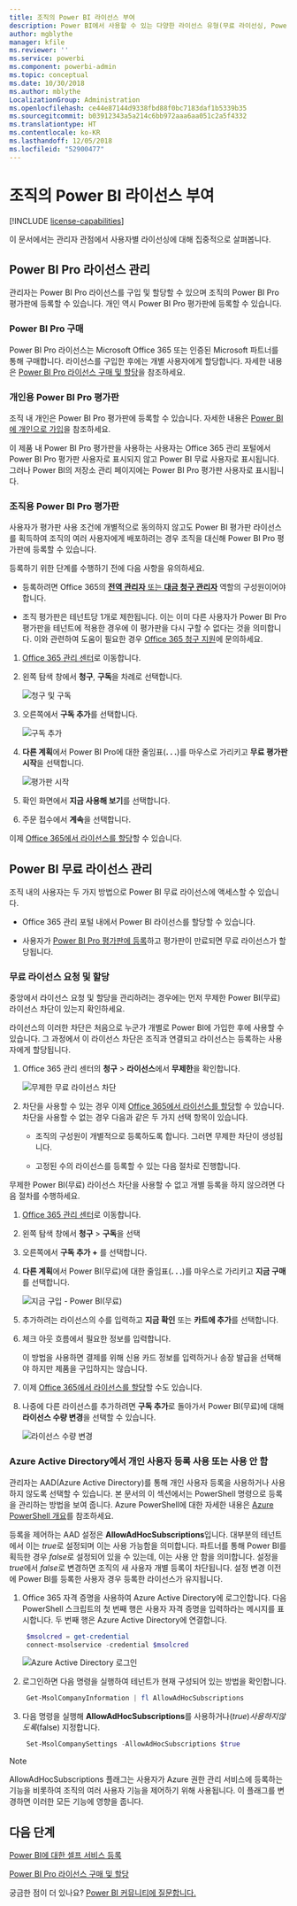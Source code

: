 ```yaml
---
title: 조직의 Power BI 라이선스 부여
description: Power BI에서 사용할 수 있는 다양한 라이선스 유형(무료 라이선싱, Power BI Pro 및 Power BI Premium)을 이해합니다.
author: mgblythe
manager: kfile
ms.reviewer: ''
ms.service: powerbi
ms.component: powerbi-admin
ms.topic: conceptual
ms.date: 10/30/2018
ms.author: mblythe
LocalizationGroup: Administration
ms.openlocfilehash: ce44e87144d9338fbd88f0bc7183daf1b5339b35
ms.sourcegitcommit: b03912343a5a214c6bb972aaa6aa051c2a5f4332
ms.translationtype: HT
ms.contentlocale: ko-KR
ms.lasthandoff: 12/05/2018
ms.locfileid: "52900477"
---
```

# <a name="power-bi-licensing-in-your-organization"></a>조직의 Power BI 라이선스 부여

[!INCLUDE [license-capabilities](includes/license-capabilities.md)]

이 문서에서는 관리자 관점에서 사용자별 라이선싱에 대해 집중적으로 살펴봅니다.

## <a name="manage-power-bi-pro-licenses"></a>Power BI Pro 라이선스 관리

관리자는 Power BI Pro 라이선스를 구입 및 할당할 수 있으며 조직의 Power BI Pro 평가판에 등록할 수 있습니다. 개인 역시 Power BI Pro 평가판에 등록할 수 있습니다.

### <a name="purchasing-power-bi-pro"></a>Power BI Pro 구매

Power BI Pro 라이선스는 Microsoft Office 365 또는 인증된 Microsoft 파트너를 통해 구매합니다. 라이선스를 구입한 후에는 개별 사용자에게 할당합니다. 자세한 내용은 [Power BI Pro 라이선스 구매 및 할당](service-admin-purchasing-power-bi-pro.md)을 참조하세요.

### <a name="power-bi-pro-trial-for-individuals"></a>개인용 Power BI Pro 평가판

조직 내 개인은 Power BI Pro 평가판에 등록할 수 있습니다. 자세한 내용은 [Power BI에 개인으로 가입](service-self-service-signup-for-power-bi.md)을 참조하세요.

이 제품 내 Power BI Pro 평가판을 사용하는 사용자는 Office 365 관리 포털에서 Power BI Pro 평가판 사용자로 표시되지 않고 Power BI 무료 사용자로 표시됩니다. 그러나 Power BI의 저장소 관리 페이지에는 Power BI Pro 평가판 사용자로 표시됩니다.

### <a name="power-bi-pro-trial-for-organizations"></a>조직용 Power BI Pro 평가판

사용자가 평가판 사용 조건에 개별적으로 동의하지 않고도 Power BI 평가판 라이선스를 획득하여 조직의 여러 사용자에게 배포하려는 경우 조직을 대신해 Power BI Pro 평가판에 등록할 수 있습니다.

등록하기 위한 단계를 수행하기 전에 다음 사항을 유의하세요.

* 등록하려면 Office 365의 [**전역 관리자** 또는 **대금 청구 관리자**](https://support.office.com/article/about-office-365-admin-roles-da585eea-f576-4f55-a1e0-87090b6aaa9d?ui=en-US&rs=en-US&ad=US) 역할의 구성원이어야 합니다.

* 조직 평가판은 테넌트당 1개로 제한됩니다. 이는 이미 다른 사용자가 Power BI Pro 평가판을 테넌트에 적용한 경우에 이 평가판을 다시 구할 수 없다는 것을 의미합니다. 이와 관련하여 도움이 필요한 경우 [Office 365 청구 지원](https://support.office.microsoft.com/article/contact-support-for-business-products-admin-help-32a17ca7-6fa0-4870-8a8d-e25ba4ccfd4b?CorrelationId=552bbf37-214f-4202-80cb-b94240dcd671&ui=en-US&rs=en-US&ad=US)에 문의하세요.

1. [Office 365 관리 센터](https://portal.office.com/adminportal/home#/homepage)로 이동합니다.

1. 왼쪽 탐색 창에서 **청구**, **구독**을 차례로 선택합니다.

   ![청구 및 구독](media/service-admin-licensing-organization/service-power-bi-pro-in-your-organization-05.png)

1. 오른쪽에서 **구독 추가**를 선택합니다.

   ![구독 추가](media/service-admin-licensing-organization/service-power-bi-pro-in-your-organization-06.png)

1. **다른 계획**에서 Power BI Pro에 대한 줄임표(**. . .**)를 마우스로 가리키고 **무료 평가판 시작**을 선택합니다.

   ![평가판 시작](media/service-admin-licensing-organization/service-power-bi-pro-in-your-organization-07.png) 

1. 확인 화면에서 **지금 사용해 보기**를 선택합니다.

1. 주문 접수에서 **계속**을 선택합니다.

이제 [Office 365에서 라이선스를 할당](https://support.office.com/article/assign-licenses-to-users-in-office-365-for-business-997596b5-4173-4627-b915-36abac6786dc)할 수 있습니다.

## <a name="manage-power-bi-free-licenses"></a>Power BI 무료 라이선스 관리

조직 내의 사용자는 두 가지 방법으로 Power BI 무료 라이선스에 액세스할 수 있습니다.

* Office 365 관리 포털 내에서 Power BI 라이선스를 할당할 수 있습니다.

* 사용자가 [Power BI Pro 평가판에 등록](service-self-service-signup-for-power-bi.md)하고 평가판이 만료되면 무료 라이선스가 할당됩니다.

### <a name="requesting-and-assigning-free-licenses"></a>무료 라이선스 요청 및 할당

중앙에서 라이선스 요청 및 할당을 관리하려는 경우에는 먼저 무제한 Power BI(무료) 라이선스 차단이 있는지 확인하세요.

라이선스의 이러한 차단은 처음으로 누군가 개별로 Power BI에 가입한 후에 사용할 수 있습니다. 그 과정에서 이 라이선스 차단은 조직과 연결되고 라이선스는 등록하는 사용자에게 할당됩니다.

1. Office 365 관리 센터의 **청구** > **라이선스**에서 **무제한**을 확인합니다.

    ![무제한 무료 라이선스 차단](media/service-admin-licensing-organization/unlimited-licenses.png)

1. 차단을 사용할 수 있는 경우 이제 [Office 365에서 라이선스를 할당](https://support.office.com/article/assign-licenses-to-users-in-office-365-for-business-997596b5-4173-4627-b915-36abac6786dc)할 수 있습니다. 차단을 사용할 수 없는 경우 다음과 같은 두 가지 선택 항목이 있습니다.

    * 조직의 구성원이 개별적으로 등록하도록 합니다. 그러면 무제한 차단이 생성됩니다.

    * 고정된 수의 라이선스를 등록할 수 있는 다음 절차로 진행합니다.

무제한 Power BI(무료) 라이선스 차단을 사용할 수 없고 개별 등록을 하지 않으려면 다음 절차를 수행하세요.

1. [Office 365 관리 센터](https://portal.office.com/admin/default.aspx)로 이동합니다.

1. 왼쪽 탐색 창에서 **청구** > **구독**을 선택

1. 오른쪽에서 **구독 추가 +** 를 선택합니다.

1. **다른 계획**에서 Power BI(무료)에 대한 줄임표(**. . .**)를 마우스로 가리키고 **지금 구매**를 선택합니다.

    ![지금 구입 - Power BI(무료)](media/service-admin-licensing-organization/buy-powerbi-free.png)

1. 추가하려는 라이선스의 수를 입력하고 **지금 확인** 또는 **카트에 추가**를 선택합니다.

1. 체크 아웃 흐름에서 필요한 정보를 입력합니다.

    이 방법을 사용하면 결제를 위해 신용 카드 정보를 입력하거나 송장 발급을 선택해야 하지만 제품을 구입하지는 않습니다.

1. 이제 [Office 365에서 라이선스를 할당](https://support.office.com/article/assign-licenses-to-users-in-office-365-for-business-997596b5-4173-4627-b915-36abac6786dc)할 수도 있습니다.

1. 나중에 다른 라이선스를 추가하려면 **구독 추가**로 돌아가서 Power BI(무료)에 대해 **라이선스 수량 변경**을 선택할 수 있습니다.

    ![라이선스 수량 변경](media/service-admin-licensing-organization/change-license-quantity.png)

### <a name="enable-or-disable-individual-user-sign-up-in-azure-active-directory"></a>Azure Active Directory에서 개인 사용자 등록 사용 또는 사용 안 함

관리자는 AAD(Azure Active Directory)를 통해 개인 사용자 등록을 사용하거나 사용하지 않도록 선택할 수 있습니다. 본 문서의 이 섹션에서는 PowerShell 명령으로 등록을 관리하는 방법을 보여 줍니다. Azure PowerShell에 대한 자세한 내용은 [Azure PowerShell 개요](/powershell/azure/overview)를 참조하세요.

등록을 제어하는 AAD 설정은 **AllowAdHocSubscriptions**입니다. 대부분의 테넌트에서 이는 *true*로 설정되며 이는 사용 가능함을 의미합니다. 파트너를 통해 Power BI를 획득한 경우 *false*로 설정되어 있을 수 있는데, 이는 사용 안 함을 의미합니다. 설정을 *true*에서 *false*로 변경하면 조직의 새 사용자 개별 등록이 차단됩니다. 설정 변경 이전에 Power BI를 등록한 사용자 경우 등록한 라이선스가 유지됩니다.

1. Office 365 자격 증명을 사용하여 Azure Active Directory에 로그인합니다. 다음 PowerShell 스크립트의 첫 번째 행은 사용자 자격 증명을 입력하라는 메시지를 표시합니다. 두 번째 행은 Azure Active Directory에 연결합니다.

    ```powershell
     $msolcred = get-credential
     connect-msolservice -credential $msolcred
    ```

   ![Azure Active Directory 로그인](media/service-admin-licensing-organization/aad-signin.png)

1. 로그인하면 다음 명령을 실행하여 테넌트가 현재 구성되어 있는 방법을 확인합니다.

    ```powershell
     Get-MsolCompanyInformation | fl AllowAdHocSubscriptions
    ```
1. 다음 명령을 실행해 **AllowAdHocSubscriptions**를 사용하거나($true) 사용하지 않도록($false) 지정합니다.

    ```powershell
     Set-MsolCompanySettings -AllowAdHocSubscriptions $true
    ```

> [!NOTE]
> AllowAdHocSubscriptions 플래그는 사용자가 Azure 권한 관리 서비스에 등록하는 기능을 비롯하여 조직의 여러 사용자 기능을 제어하기 위해 사용됩니다. 이 플래그를 변경하면 이러한 모든 기능에 영향을 줍니다.

## <a name="next-steps"></a>다음 단계

[Power BI에 대한 셀프 서비스 등록](service-self-service-signup-for-power-bi.md)  

[Power BI Pro 라이선스 구매 및 할당](service-admin-purchasing-power-bi-pro.md)

궁금한 점이 더 있나요? [Power BI 커뮤니티에 질문합니다.](http://community.powerbi.com/)
